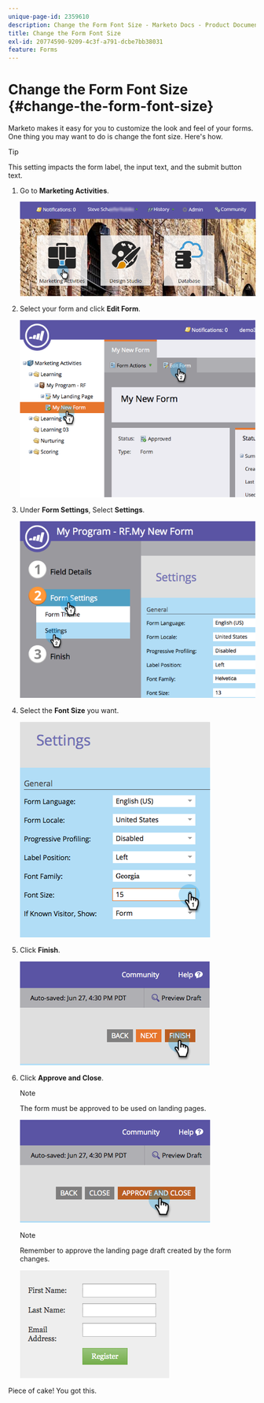 ```yaml
---
unique-page-id: 2359610
description: Change the Form Font Size - Marketo Docs - Product Documentation
title: Change the Form Font Size
exl-id: 20774590-9209-4c3f-a791-dcbe7bb38031
feature: Forms
---
```

# Change the Form Font Size {#change-the-form-font-size}

Marketo makes it easy for you to customize the look and feel of your forms. One thing you may want to do is change the font size. Here's how.

>[!TIP]
>
>This setting impacts the form label, the input text, and the submit button text.

1. Go to **Marketing Activities**.

   ![](assets/login-marketing-activities-1.png)

1. Select your form and click **Edit Form**.

   ![](assets/image2014-9-15-16-3a9-3a41.png)

1. Under **Form Settings**, Select **Settings**.

   ![](assets/image2014-9-15-16-3a9-3a56.png)

1. Select the **Font Size** you want.

   ![](assets/image2014-9-15-16-3a10-3a8.png)

1. Click **Finish**.

   ![](assets/image2014-9-15-16-3a10-3a50.png)

1. Click **Approve and Close**.

   >[!NOTE]
   >
   >The form must be approved to be used on landing pages.

   ![](assets/image2014-9-15-16-3a11-3a17.png)

   >[!NOTE]
   >
   >Remember to approve the landing page draft created by the form changes.

   ![](assets/image2014-9-15-16-3a11-3a42.png)

Piece of cake! You got this.
